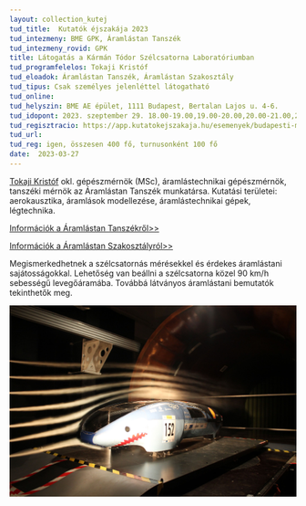 ```yaml
---
layout: collection_kutej
tud_title:  Kutatók éjszakája 2023
tud_intezmeny: BME GPK, Áramlástan Tanszék
tud_intezmeny_rovid: GPK
title: Látogatás a Kármán Tódor Szélcsatorna Laboratóriumban
tud_programfelelos: Tokaji Kristóf
tud_eloadok: Áramlástan Tanszék, Áramlástan Szakosztály
tud_tipus: Csak személyes jelenléttel látogatható
tud_online: 
tud_helyszin: BME AE épület, 1111 Budapest, Bertalan Lajos u. 4-6.
tud_idopont: 2023. szeptember 29. 18.00-19.00,19.00-20.00,20.00-21.00,21.00-22.00
tud_regisztracio: https://app.kutatokejszakaja.hu/esemenyek/budapesti-muszaki-es-gazdasagtudomanyi-egyetem/latogatas-a-karman-todor-szelcsatorna-laboratoriumban
tud_url: 
tud_reg: igen, összesen 400 fő, turnusonként 100 fő
date:  2023-03-27
---
```


[Tokaji Kristóf](https://www.ara.bme.hu/munkatarsak/552) okl. gépészmérnök (MSc), áramlástechnikai gépészmérnök, tanszéki mérnök az Áramlástan Tanszék munkatársa. Kutatási területei: aerokausztika, áramlások modellezése, áramlástechnikai gépek, légtechnika. 

[Információk a Áramlástan Tanszékről>>](https://www.ara.bme.hu/) 

[Információk a Áramlástan Szakosztályról>>](https://www.facebook.com/aramlastanszakosztaly)


Megismerkedhetnek a szélcsatornás mérésekkel és érdekes áramlástani sajátosságokkal. Lehetőség van beállni a szélcsatorna közel 90 km/h sebességű levegőáramába. Továbbá látványos áramlástani bemutatók tekinthetők meg.


![Látogatás a Kármán Tódor Szélcsatorna Laboratóriumban](../2023/images/latogatas_a_karman_todor_szelcsatorna_laboratoriumaban.jpg)
